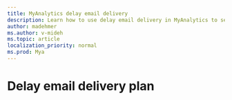 ```yaml
---
title: MyAnalytics delay email delivery
description: Learn how to use delay email delivery in MyAnalytics to send email during working hours
author: madehmer
ms.author: v-mideh
ms.topic: article
localization_priority: normal 
ms.prod: Mya
---
```


# Delay email delivery plan


